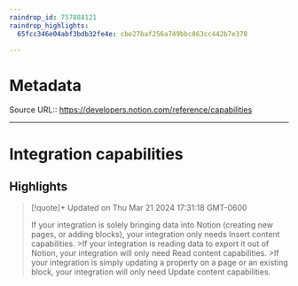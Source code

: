 ```yaml
---
raindrop_id: 757888121
raindrop_highlights:
  65fcc346e04abf3bdb32fe4e: cbe27baf256a749bbc863cc442b7e378

---
```


# Metadata
Source URL:: https://developers.notion.com/reference/capabilities


---
# Integration capabilities



## Highlights

> [!quote]+ Updated on Thu Mar 21 2024 17:31:18 GMT-0600
>
> If your integration is solely bringing data into Notion (creating new pages, or adding blocks), your integration only needs Insert content capabilities. 
&gt;If your integration is reading data to export it out of Notion, your integration will only need Read content capabilities.
&gt;If your integration is simply updating a property on a page or an existing block, your integration will only need Update content capabilities.
